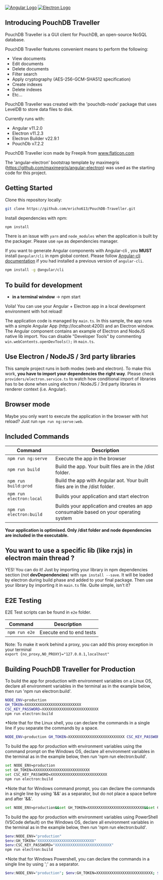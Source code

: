 [![Angular Logo](https://www.vectorlogo.zone/logos/angular/angular-icon.svg)](https://angular.io/) [![Electron Logo](https://www.vectorlogo.zone/logos/electronjs/electronjs-icon.svg)](https://electronjs.org/)

## Introducing PouchDB Traveller

PouchDB Traveller is a GUI client for PouchDB, an open-source NoSQL database.

PouchDB Traveller features convenient means to perform the following:
- View documents
- Edit documents
- Delete documents
- Filter search
- Apply cryptography (AES-256-GCM-SHA512 specification)
- Create indexes
- Delete indexes
- Etc…

PouchDB Traveller was created with the 'pouchdb-node' package that uses LevelDB to store data files to disk.

Currently runs with:

- Angular v11.2.0
- Electron v11.2.3
- Electron Builder v22.9.1
- PouchDb v7.2.2

PouchDB Traveller icon made by Freepik from www.flaticon.com

The 'angular-electron' bootstrap template by maximegris (https://github.com/maximegris/angular-electron) was used as the starting code for this project.

## Getting Started

Clone this repository locally:

``` bash
git clone https://github.com/ericho613/PouchDB-Traveller.git
```

Install dependencies with npm:

``` bash
npm install
```

There is an issue with `yarn` and `node_modules` when the application is built by the packager. Please use `npm` as dependencies manager.


If you want to generate Angular components with Angular-cli , you **MUST** install `@angular/cli` in npm global context.
Please follow [Angular-cli documentation](https://github.com/angular/angular-cli) if you had installed a previous version of `angular-cli`.

``` bash
npm install -g @angular/cli
```

## To build for development

- **in a terminal window** -> npm start

Voila! You can use your Angular + Electron app in a local development environment with hot reload!

The application code is managed by `main.ts`. In this sample, the app runs with a simple Angular App (http://localhost:4200) and an Electron window.
The Angular component contains an example of Electron and NodeJS native lib import.
You can disable "Developer Tools" by commenting `win.webContents.openDevTools();` in `main.ts`.

## Use Electron / NodeJS / 3rd party libraries

This sample project runs in both modes (web and electron). To make this work, **you have to import your dependencies the right way**. Please check `providers/electron.service.ts` to watch how conditional import of libraries has to be done when using electron / NodeJS / 3rd party libraries in renderer context (i.e. Angular).

## Browser mode

Maybe you only want to execute the application in the browser with hot reload? Just run `npm run ng:serve:web`.

## Included Commands

|Command|Description|
|--|--|
|`npm run ng:serve`| Execute the app in the browser |
|`npm run build`| Build the app. Your built files are in the /dist folder. |
|`npm run build:prod`| Build the app with Angular aot. Your built files are in the /dist folder. |
|`npm run electron:local`| Builds your application and start electron
|`npm run electron:build`| Builds your application and creates an app consumable based on your operating system |

**Your application is optimised. Only /dist folder and node dependencies are included in the executable.**

## You want to use a specific lib (like rxjs) in electron main thread ?

YES! You can do it! Just by importing your library in npm dependencies section (not **devDependencies**) with `npm install --save`. It will be loaded by electron during build phase and added to your final package. Then use your library by importing it in `main.ts` file. Quite simple, isn't it?

## E2E Testing

E2E Test scripts can be found in `e2e` folder.

|Command|Description|
|--|--|
|`npm run e2e`| Execute end to end tests |

Note: To make it work behind a proxy, you can add this proxy exception in your terminal  
`export {no_proxy,NO_PROXY}="127.0.0.1,localhost"`

## Building PouchDB Traveller for Production

To build the app for production with environment variables on a Linux OS,
declare all environment variables in the terminal as in the example below, 
then run 'npm run electron:build'.

``` bash
NODE_ENV=production
GH_TOKEN=XXXXXXXXXXXXXXXXXXXXXXXXXX
CSC_KEY_PASSWORD=XXXXXXXXXXXXXXXXXXXXXXXXXX
npm run electron:build
```

*Note that for the Linux shell, you can declare the commands in a single line if you
separate the commands by a space.
``` bash
NODE_ENV=production GH_TOKEN=XXXXXXXXXXXXXXXXXXXXXXXXXX CSC_KEY_PASSWORD=XXXXXXXXXXXXXXXXXXXXXXXXXX npm run electron:build
```

To build the app for production with environment variables using the command 
prompt on the Windows OS, declare all environment variables in the terminal 
as in the example below, then run 'npm run electron:build'.

``` bash
set NODE_ENV=production
set GH_TOKEN=XXXXXXXXXXXXXXXXXXXXXXXXXX
set CSC_KEY_PASSWORD=XXXXXXXXXXXXXXXXXXXXXXXXXX
npm run electron:build
```

*Note that for Windows command prompt, you can declare the commands in a single 
line by using '&&' as a separator, but do not place a space before and after '&&'.
``` bash
set NODE_ENV=production&&set GH_TOKEN=XXXXXXXXXXXXXXXXXXXXXXXXXX&&set CSC_KEY_PASSWORD=XXXXXXXXXXXXXXXXXXXXXXXXXX&&npm run electron:build
```

To build the app for production with environment variables using PowerShell 
(VSCode default) on the Windows OS, declare all environment variables in the 
terminal as in the example below, then run 'npm run electron:build'.

``` bash
$env:NODE_ENV="production"
$env:GH_TOKEN="XXXXXXXXXXXXXXXXXXXXXXXXXX"
$env:CSC_KEY_PASSWORD="XXXXXXXXXXXXXXXXXXXXXXXXXX"
npm run electron:build
```

*Note that for Windows Powershell, you can declare the commands in a single 
line by using ';' as a separator.
``` bash
$env:NODE_ENV="production"; $env:GH_TOKEN=XXXXXXXXXXXXXXXXXXXXXXXXXX; $env:CSC_KEY_PASSWORD=XXXXXXXXXXXXXXXXXXXXXXXXXX; npm run electron:build
```